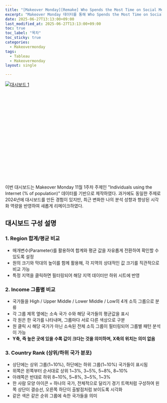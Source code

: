 ```yaml
---
title: "[Makeover Monday][Remake] Who Spends the Most Time on Social Media?"
excerpt: "Makeover Monday 데이터를 통해 Who Spends the Most Time on Social Media? 대시보드 만들기③ - Remake"
date: 2025-06-27T13:13:00+09:00
last_modified_at: 2025-06-27T13:13:00+09:00
toc: true
toc_label: "목차"
toc_sticky: true
categories:
  - Makeovermonday
tags:
  - Tableau
  - Makeovermonday
layout: single

---
```

<div class="tableauPlaceholder" id="vizResponsive"
     style="position: relative; width: 100%; padding-bottom: 62.5%; height: 0;">
  <noscript>
    <a href="#">
      <img alt="대시보드 1"
           src="https://public.tableau.com/static/images/Wh/WhoSpendstheMostTimeonSocialMediamakeovermondayRemake/1/1_rss.png"
           style="border: none" />
    </a>
  </noscript>
  <object class="tableauViz"
          style="position: absolute; top: 0; left: 0; width: 100%; height: 100%;">
    <param name="host_url" value="https%3A%2F%2Fpublic.tableau.com%2F" />
    <param name="embed_code_version" value="3" />
    <param name="site_root" value="" />
    <param name="name" value="WhoSpendstheMostTimeonSocialMediamakeovermondayRemake/1" />
    <param name="tabs" value="no" />
    <param name="toolbar" value="yes" />
    <param name="static_image" value="https://public.tableau.com/static/images/Ai/WhoSpendstheMostTimeonSocialMediamakeovermondayRemake/1/1.png" />
    <param name="animate_transition" value="yes" />
    <param name="display_static_image" value="yes" />
    <param name="display_spinner" value="yes" />
    <param name="display_overlay" value="yes" />
    <param name="display_count" value="yes" />
    <param name="language" value="ko-KR" />
  </object>
</div>

<script type="text/javascript">
  window.addEventListener('DOMContentLoaded', function () {
    var divElement = document.getElementById('vizResponsive');
    var vizElement = divElement.getElementsByTagName('object')[0];
    if (vizElement) {
      var scriptElement = document.createElement('script');
      scriptElement.src = 'https://public.tableau.com/javascripts/api/viz_v1.js';
      vizElement.parentNode.insertBefore(scriptElement, vizElement);
    }
  });
</script>



이번 대시보드는 Makeover Monday 11월 1주차 주제인 "Individuals using the Internet (% of population)" 데이터를 기반으로 제작하였다.
과거에도 동일한 주제로 2024년에 대시보드를 만든 경험이 있지만, 최근 변화한 나의 분석 성향과 향상된 시각화 역량을 반영하여 새롭게 리메이크하였다.

## 대시보드 구성 설명
### 1. Region 합계/평균 비교
   - 매개변수(Parameter)를 활용하여 합계와 평균 값을 자유롭게 전환하여 확인할 수 있도록 설정
   - 원의 크기와 막대의 높이를 함께 활용해, 각 지역의 상대적인 값 크기를 직관적으로 비교 가능
   - 특정 지역을 클릭하면 필터링되어 해당 지역 데이터만 하위 시트에 반영


### 2. Income 그룹별 비교
   - 국가들을 High / Upper Middle / Lower Middle / Low의 4개 소득 그룹으로 분류
   - 각 그룹 제목 옆에는 소속 국가 수와 해당 국가들의 평균값을 표시
   - 각 원은 한 국가를 나타내며, 그룹마다 서로 다른 색상으로 구분
   - 원 클릭 시 해당 국가가 아닌 소속된 전체 소득 그룹이 필터링되어 그룹별 패턴 분석이 가능
   - **Y축, 즉 높은 곳에 있을 수록 값이 크다는 것을 의미하며, X축의 위치는 의미 없음**


### 3. Country Rank (상위/하위 국가 분포)
   - 상단에는 상위 그룹(1~10%), 하단에는 하위 그룹(1~10%) 국가들이 표시됨
   - 위쪽은 왼쪽부터 순서대로 상위 1~3%, 3~5%, 5~8%, 8~10%
   - 아래쪽은 반대로 하위 8~10%, 5~8%, 3~5%, 1~3%
   - 한 사람 모양 아이콘 = 하나의 국가, 전체적으로 달리기 경기 트랙처럼 구성하여 왼쪽 상단이 결승선, 오른쪽 하단이 출발점처럼 보이도록 시각화
   - 같은 색은 같은 순위 그룹에 속한 국가들을 의미



<!-- <div class='tableauPlaceholder' id='viz1751010377736' style='position: relative'><noscript><a href='#'><img alt='대시보드 1 ' src='https:&#47;&#47;public.tableau.com&#47;static&#47;images&#47;Wh&#47;WhoSpendstheMostTimeonSocialMediamakeovermondayRemake&#47;1&#47;1_rss.png' style='border: none' /></a></noscript><object class='tableauViz'  style='display:none;'><param name='host_url' value='https%3A%2F%2Fpublic.tableau.com%2F' /> <param name='embed_code_version' value='3' /> <param name='site_root' value='' /><param name='name' value='WhoSpendstheMostTimeonSocialMediamakeovermondayRemake&#47;1' /><param name='tabs' value='no' /><param name='toolbar' value='yes' /><param name='static_image' value='https:&#47;&#47;public.tableau.com&#47;static&#47;images&#47;Wh&#47;WhoSpendstheMostTimeonSocialMediamakeovermondayRemake&#47;1&#47;1.png' /> <param name='animate_transition' value='yes' /><param name='display_static_image' value='yes' /><param name='display_spinner' value='yes' /><param name='display_overlay' value='yes' /><param name='display_count' value='yes' /><param name='language' value='ko-KR' /></object></div>                <script type='text/javascript'>                    var divElement = document.getElementById('viz1751010377736');                    var vizElement = divElement.getElementsByTagName('object')[0];                    if ( divElement.offsetWidth > 800 ) { vizElement.style.width='1600px';vizElement.style.height='927px';} else if ( divElement.offsetWidth > 500 ) { vizElement.style.width='1600px';vizElement.style.height='927px';} else { vizElement.style.width='100%';vizElement.style.height='4327px';}                     var scriptElement = document.createElement('script');                    scriptElement.src = 'https://public.tableau.com/javascripts/api/viz_v1.js';                    vizElement.parentNode.insertBefore(scriptElement, vizElement);                </script> -->